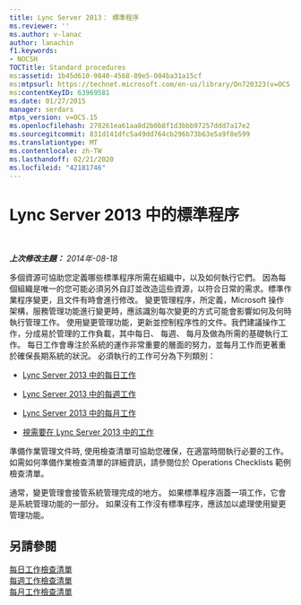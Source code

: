```yaml
---
title: Lync Server 2013： 標準程序
ms.reviewer: ''
ms.author: v-lanac
author: lanachin
f1.keywords:
- NOCSH
TOCTitle: Standard procedures
ms:assetid: 1b45d610-9840-4568-89e5-004ba31a15cf
ms:mtpsurl: https://technet.microsoft.com/en-us/library/Dn720323(v=OCS.15)
ms:contentKeyID: 63969581
ms.date: 01/27/2015
manager: serdars
mtps_version: v=OCS.15
ms.openlocfilehash: 270261ea61aa8d2b0b8f1d3bbb97257ddd7a17e2
ms.sourcegitcommit: 831d141dfc5a49dd764cb296b73b63e5a9f8e599
ms.translationtype: MT
ms.contentlocale: zh-TW
ms.lasthandoff: 02/21/2020
ms.locfileid: "42181746"
---
```

<div data-xmlns="http://www.w3.org/1999/xhtml">

<div class="topic" data-xmlns="http://www.w3.org/1999/xhtml" data-msxsl="urn:schemas-microsoft-com:xslt" data-cs="https://msdn.microsoft.com/">

<div data-asp="https://msdn2.microsoft.com/asp">

# <a name="standard-procedures-in-lync-server-2013"></a>Lync Server 2013 中的標準程序

</div>

<div id="mainSection">

<div id="mainBody">

<span> </span>

_**上次修改主題：** 2014年-08-18_

多個資源可協助您定義哪些標準程序所需在組織中，以及如何執行它們。 因為每個組織是唯一的您可能必須另外自訂並改造這些資源，以符合日常的需求。標準作業程序變更，且文件有時會進行修改。 變更管理程序，所定義，Microsoft 操作架構，服務管理功能進行變更時，應該識別每次變更的方式可能會影響如何及何時執行管理工作。 使用變更管理功能，更新並控制程序性的文件。我們建議操作工作，分成易於管理的工作負載，其中每日、 每週、 每月及做為所需的基礎執行工作。 每日工作會專注於系統的運作非常重要的層面的努力，並每月工作而更著重於確保長期系統的狀況。 必須執行的工作可分為下列類別：

  - [Lync Server 2013 中的每日工作](lync-server-2013-daily-tasks.md)

  - [Lync Server 2013 中的每週工作](lync-server-2013-weekly-tasks.md)

  - [Lync Server 2013 中的每月工作](lync-server-2013-monthly-tasks.md)

  - [視需要在 Lync Server 2013 中的工作](lync-server-2013-as-needed-tasks.md)

準備作業管理文件時, 使用檢查清單可協助您確保，在適當時間執行必要的工作。 如需如何準備作業檢查清單的詳細資訊，請參閱位於 Operations Checklists 範例檢查清單。

通常，變更管理會接管系統管理完成的地方。 如果標準程序涵蓋一項工作，它會是系統管理功能的一部分。 如果沒有工作沒有標準程序，應該加以處理使用變更管理功能。

<div>

## <a name="see-also"></a>另請參閱


[每日工作檢查清單](lync-server-2013-operations-checklists.md)  
[每週工作檢查清單](lync-server-2013-operations-checklists.md)  
[每月工作檢查清單](lync-server-2013-operations-checklists.md)  
  

</div>

</div>

<span> </span>

</div>

</div>

</div>

